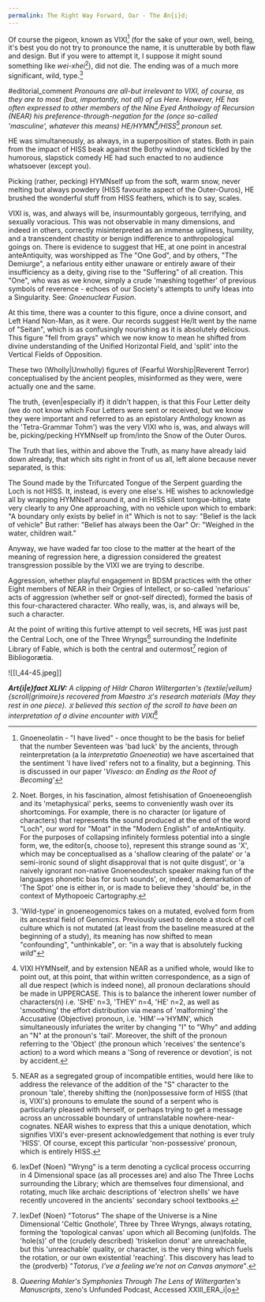```yaml
---
permalink: The Right Way Forward, Oar - The Æn{i}d;
---
```



Of course the pigeon, known as VIXI[^VIXI] (for the sake of your own, well, being, it's best you do not try to pronounce the name, it is unutterable by both flaw and design. But if you were to attempt it, I suppose it might sound something like *wei-xhei*[^N.B.]), did not die. The ending was of a much more significant, wild, type.[^type]

#editorial_comment
*Pronouns are all-but irrelevant to VIXI, of course, as they are to most (but, importantly, not all) of us Here. However, HE has often expressed to other members of the Nine Eyed Anthology of Recursion (NEAR) his preference-through-negation for the (once so-called 'masculine', whatever this means) HE/HYMN[^hymn]/HISS[^hiss] pronoun set.* 

HE was simultaneously, as always, in a superposition of states. Both in pain from the impact of HISS beak against the Bothy window, and tickled by the humorous, slapstick comedy HE had such enacted to no audience whatsoever (except you).

Picking (rather, pecking) HYMNself up from the soft, warm snow, never melting but always powdery (HISS favourite aspect of the Outer-Ouros), HE brushed the wonderful stuff from HISS feathers, which is to say, scales.

VIXI is, was, and always will be, insurmountably gorgeous, terrifying, and sexually voracious. This was not observable in many dimensions, and indeed in others, correctly misinterpreted as an immense ugliness, humility, and a transcendent chastity or benign indifference to anthropological goings on. There is evidence to suggest that HE, at one point in ancestral anteAntiquity, was worshipped as The "One God", and by others, "The Demiurge", a nefarious entity either unaware or entirely aware of their insufficiency as a deity, giving rise to the "Suffering" of all creation. This "One", who was as we know, simply a crude 'mæshing together' of previous symbols of reverence - echoes of our Society's attempts to unify Ideas into a Singularity. See: *Gnoenuclear Fusion*.

At this time, there was a counter to this figure, once a divine consort, and Left Hand Non-Man, as it were. Our records suggest He/It went by the name of "Seitan", which is as confusingly nourishing as it is absolutely delicious. This figure "fell from grays" which we now know to mean he shifted from divine understanding of the Unified Horizontal Field, and 'split' into the Vertical Fields of Opposition. 

These two (Wholly|Unwholly) figures of (Fearful Worship|Reverent Terror) conceptualised by the ancient peoples, misinformed as they were, were actually one and the same. 

The truth, {even|especially if} it didn't happen, is that this Four Letter deity (we do not know which Four Letters were sent or received, but we know they were important and referred to as an epistolary Anthology known as the 'Tetra-Grammar Tohm') was the very VIXI who is, was, and always will be, picking/pecking HYMNself up from/into the Snow of the Outer Ouros.

The Truth that lies, within and above the Truth, as many have already laid down already, that which sits right in front of us all, left alone because never separated, is this:

The Sound made by the Trifurcated Tongue of the Serpent guarding the Loch is not HISS. 
It, instead, is every one else's. HE wishes to acknowledge all by wrapping HYMNself around it, and in HISS silent tongue-biting, state very clearly to any One approaching, with no vehicle upon which to embark:
	"A boundary only exists by belief in it"
Which is not to say:
	"Belief is the lack of vehicle"
But rather:
	"Belief has always been the Oar"
Or:
	"Weighed in the water, children wait."

Anyway, we have waded far too close to the matter at the heart of the meaning of regression here, a digression considered the greatest transgression possible by the VIXI we are trying to describe. 

Aggression, whether playful engagement in BDSM practices with the other Eight members of NEAR in their Orgies of Intellect, or so-called 'nefarious' acts of aggression (whether self or gnot-self directed), formed the basis of this four-charactered character. Who really, was, is, and always will be, such a character. 

At the point of writing this furtive attempt to veil secrets, HE was just past the Central Loch, one of the Three Wryngs[^Toroid] surrounding the Indefinite Library of Fable, which is both the central and outermost[^Totoroid] region of Bibliogorætia. 

![[I_44-45.jpeg]]

***Art{i|e}fact XLIV:** A clipping of Hildr Charon Wiltergarten's {textile|vellum} {scroll|grimoire}s recovered from Maestro ⧖'s research materials (May they rest in one piece). ⧖ believed this section of the scroll to have been an interpretation of a divine encounter with VIXI*[^v]

[^N.B.]: Noet. Borges, in his fascination, almost fetishisation of Gnoeneoenglish and its 'metaphysical' perks, seems to conveniently wash over its shortcomings. For example, there is no character (or ligature of characters) that represents the sound produced at the end of the word "Loch", our word for "Moat" in the "Modern English" of anteAntiquity.  For the purposes of collapsing infinitely formless potential into a single form, we, the editor{s, choose to}, represent this strange sound as 'X', which may be conceptualised as a 'shallow clearing of the palate' or 'a semi-ironic sound of slight disapproval that is not quite disgust', or 'a naively ignorant non-native Gnoeneodeutsch speaker making fun of the languages phonetic bias for such sounds', or, indeed, a demarkation of 'The Spot' one is either in, or is made to believe they 'should' be, in the context of Mythopoeic Cartography.
[^VIXI]: Gnoeneolatin - "I have lived" - once thought to be the basis for belief that the number Seventeen was 'bad luck' by the ancients, through reinterpretation (a la *interpretatio Gnoeneotia*) we have ascertained that the sentiment 'I have lived' refers not to a finality, but a beginning. This is discussed in our paper '*Vivesco: an Ending as the Root of Becoming*'
[^hymn]: VIXI HYMNself, and by extension NEAR as a unified whole, would like to point out, at this point, that within written correspondence, as a sign of all due respect (which is indeed none), all pronoun declarations should be made in UPPERCASE[^case]. This is to balance the inherent lower number of characters(n) i.e. 'SHE' n=3, 'THEY' n=4, 'HE' n=2, as well as 'smoothing' the effort distribution via means of 'malforming' the Accusative (Objective) pronoun, i.e. 'HIM'-->'HYMN', which simultaneously infuriates the writer by changing "I" to "Why"[^Y] and adding an "N" at the pronoun's 'tail'. Moreover, the shift of the pronoun referring to the 'Object' (the pronoun which 'receives' the sentence's action) to a word which means a 'Song of reverence or devotion', is not by accident. 
[^hiss]: NEAR as a segregated group of incompatible entities, would here like to address the relevance of the addition of the "S" character to the pronoun 'tale', thereby shifting the (non)possessive form of HISS (that is, VIXI's) pronouns to emulate the sound of a serpent who is particularly pleased with herself, or perhaps trying to get a message across an uncrossable boundary of untranslatable nowhere-near-cognates. NEAR wishes to express that this a unique denotation, which signifies VIXI's ever-present acknowledgement that nothing is ever truly 'HISS'. Of course, except this particular 'non-possessive' pronoun, which is entirely HISS.
[^loch]:lexDefÆ {Loch, archaic "Moat"} an uncrossable boundary guarded by an unspeakably attractive and monstrous serpent-pigeon chimera biting HISS tongue.
[^Y]: lexDefÆ {Why} a letter which has the non-binary {N.B. 'NB'} character of an unanswerable question. Neither a vowel nor a consonant, Y also forms the basis of the Tree's Branch in The Realm of 'What For?'s. It is also the shape of a serpent's tongue, which may or may not make a sound that is HISS.
[^type]: 'Wild-type' in gnoeneogenomics takes on a mutated, evolved form from its ancestral field of Genomics. Previously used to denote a stock of cell culture which is not mutated (at least from the baseline measured at the beginning of a study), its meaning has now shifted to mean "confounding", "unthinkable", or: "in a way that is absolutely fucking *wild*"
[^case]:It is believed (from incomplete records) that in anteAntiquity, before the integration of 'synthetic' and 'organic' bodies[^bod], words were 'printed'[^print] see: 'Chess, And All The Stitches Of The Cloth(es) - S. Elk.'
[^bod]: print("this body is a story")[^story]
[^story]: print("this story is a body")[^is]
[^is]:print("my body has a story")
[^no]:print("my story has nobody")
[^print]: this is also the origin of the 'print' comment of many programming languages, though, of course, not the most widely distributed and 'printed' language to date, 'EdO||OdE' (Prof. Ed. O & Thing) 
[^Toroid]: lexDef {Noen} "Wryng" is a term denoting a cyclical process occurring in 4 Dimensional space (as all processes are) and also The Three Lochs surrounding the Library; which are themselves four dimensional, and rotating, much like archaic descriptions of 'electron shells' we have recently uncovered in the ancients' secondary school textbooks. 
[^Totoroid]: lexDef {Noen} "Totorus" The shape of the Universe is a Nine Dimensional 'Celtic Gnothole', Three by Three Wryngs, always rotating, forming the 'topological canvas' upon which all Becoming (un)folds. The 'hole(s)' of the (crudely described) 'triskelion donut' are unreachable, but this 'unreachable' quality, or character, is the very thing which fuels the rotation, or our own existential 'reaching'. This discovery has lead to the {prodverb} "*Totorus, I've a feeling we're not on Canvas anymore*". 
[^v]: *Queering Mahler's Symphonies Through The Lens of Wiltergarten's Manuscripts*, ⧖eno's Unfunded Podcast, Accessed XXIII_ERA_i|o